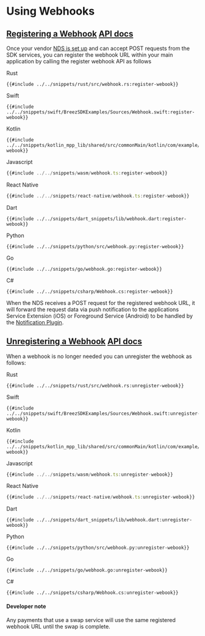 # Using Webhooks

<h2 id="registering-a-webhook">
    <a class="header" href="#registering-a-webhook">Registering a Webhook</a>
    <a class="tag" target="_blank" href="https://breez.github.io/breez-sdk-liquid/breez_sdk_liquid/sdk/struct.LiquidSdk.html#method.register_webhook">API docs</a>
</h2>

Once your vendor [NDS is set up](setup_nds.md) and can accept POST requests from the SDK services, you can register the webhook URL within your main application by calling the register webhook API as follows

<custom-tabs category="lang">
<div slot="title">Rust</div>
<section>

```rust,ignore
{{#include ../../snippets/rust/src/webhook.rs:register-webook}}
```
</section>

<div slot="title">Swift</div>
<section>

```swift,ignore
{{#include ../../snippets/swift/BreezSDKExamples/Sources/Webhook.swift:register-webook}}
```
</section>

<div slot="title">Kotlin</div>
<section>

```kotlin,ignore
{{#include ../../snippets/kotlin_mpp_lib/shared/src/commonMain/kotlin/com/example/kotlinmpplib/Webhook.kt:register-webook}}
```
</section>

<div slot="title">Javascript</div>
<section>

```typescript
{{#include ../../snippets/wasm/webhook.ts:register-webook}}
```
</section>

<div slot="title">React Native</div>
<section>

```typescript
{{#include ../../snippets/react-native/webhook.ts:register-webook}}
```
</section>

<div slot="title">Dart</div>
<section>

```dart,ignore
{{#include ../../snippets/dart_snippets/lib/webhook.dart:register-webook}}
```
</section>

<div slot="title">Python</div>
<section>

```python,ignore 
{{#include ../../snippets/python/src/webhook.py:register-webook}}
```
</section>

<div slot="title">Go</div>
<section>

```go,ignore
{{#include ../../snippets/go/webhook.go:register-webook}}
```
</section>

<div slot="title">C#</div>
<section>

```cs,ignore
{{#include ../../snippets/csharp/Webhook.cs:register-webook}}
```
</section>
</custom-tabs>

When the NDS receives a POST request for the registered webhook URL, it will forward the request data via push notification to the applications Service Extension (iOS) or Foreground Service (Android) to be handled by the [Notification Plugin](setup_plugin.md).

<h2 id="unregistering-a-webhook">
    <a class="header" href="#unregistering-a-webhook">Unregistering a Webhook</a>
    <a class="tag" target="_blank" href="https://breez.github.io/breez-sdk-liquid/breez_sdk_liquid/sdk/struct.LiquidSdk.html#method.unregister_webhook">API docs</a>
</h2>

When a webhook is no longer needed you can unregister the webhook as follows:

<custom-tabs category="lang">
<div slot="title">Rust</div>
<section>

```rust,ignore
{{#include ../../snippets/rust/src/webhook.rs:unregister-webook}}
```
</section>

<div slot="title">Swift</div>
<section>

```swift,ignore
{{#include ../../snippets/swift/BreezSDKExamples/Sources/Webhook.swift:unregister-webook}}
```
</section>

<div slot="title">Kotlin</div>
<section>

```kotlin,ignore
{{#include ../../snippets/kotlin_mpp_lib/shared/src/commonMain/kotlin/com/example/kotlinmpplib/Webhook.kt:unregister-webook}}
```
</section>

<div slot="title">Javascript</div>
<section>

```typescript
{{#include ../../snippets/wasm/webhook.ts:unregister-webook}}
```
</section>

<div slot="title">React Native</div>
<section>

```typescript
{{#include ../../snippets/react-native/webhook.ts:unregister-webook}}
```
</section>

<div slot="title">Dart</div>
<section>

```dart,ignore
{{#include ../../snippets/dart_snippets/lib/webhook.dart:unregister-webook}}
```
</section>

<div slot="title">Python</div>
<section>

```python,ignore 
{{#include ../../snippets/python/src/webhook.py:unregister-webook}}
```
</section>

<div slot="title">Go</div>
<section>

```go,ignore
{{#include ../../snippets/go/webhook.go:unregister-webook}}
```
</section>

<div slot="title">C#</div>
<section>

```cs,ignore
{{#include ../../snippets/csharp/Webhook.cs:unregister-webook}}
```
</section>
</custom-tabs>
<div class="warning">
<h4>Developer note</h4>
Any payments that use a swap service will use the same registered webhook URL until the swap is complete.
</div>

